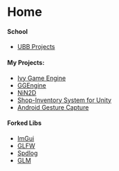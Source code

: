 # Home

#### School
* <a href="https://github.com/ErvinCs/CSUBB"> UBB Projects </a>

#### My Projects:
* <a href="https://github.com/ErvinCs/ivy-game-engine">     Ivy Game Engine </a>
* <a href="https://github.com/ErvinCs/GGEngine">            GGEngine </a>
* <a href="https://github.com/ErvinCs/NiN2D">               NiN2D </a>
* <a href="https://github.com/ErvinCs/shop-inventory">      Shop-Inventory System for Unity </a>
* <a href="https://github.com/ErvinCs/kb-gesture-detector"> Android Gesture Capture </a>

#### Forked Libs
* <a href="https://github.com/ErvinCs/imgui"> ImGui </a> 
* <a href="https://github.com/ErvinCs/glfw">  GLFW  </a>
* <a href="https://github.com/ErvinCs/spdlog">Spdlog</a>
* <a href="https://github.com/ErvinCs/glm">   GLM   </a>

